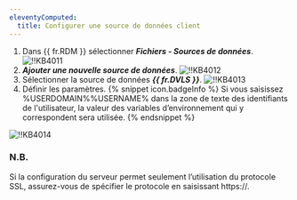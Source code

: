 ```yaml
---
eleventyComputed:
  title: Configurer une source de données client
---
```

1. Dans {{ fr.RDM }} sélectionner ***Fichiers - Sources de données***.
![!!KB4011](https://cdnweb.devolutions.net/docs/fr/kb/KB4011.png)
1. ***Ajouter une nouvelle source de données***.
![!!KB4012](https://cdnweb.devolutions.net/docs/fr/kb/KB4012.png)
1. Sélectionner la source de données ***{{ fr.DVLS }}***.
![!!KB4013](https://cdnweb.devolutions.net/docs/fr/kb/KB4013.png)
1. Définir les paramètres.
{% snippet icon.badgeInfo %}
Si vous saisissez %USERDOMAIN%\%USERNAME% dans la zone de texte des identifiants de l'utilisateur, la valeur des variables d’environnement qui y correspondent sera utilisée.
{% endsnippet %}

![!!KB4014](https://cdnweb.devolutions.net/docs/fr/kb/KB4014.png)
### N.B.
Si la configuration du serveur permet seulement l’utilisation du protocole SSL, assurez-vous de spécifier le protocole en saisissant https<area>://.

